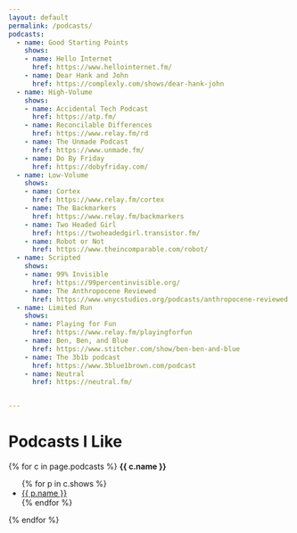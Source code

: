 ```yaml
---
layout: default
permalink: /podcasts/
podcasts:
  - name: Good Starting Points
    shows:
    - name: Hello Internet
      href: https://www.hellointernet.fm/
    - name: Dear Hank and John
      href: https://complexly.com/shows/dear-hank-john
  - name: High-Volume
    shows:
    - name: Accidental Tech Podcast
      href: https://atp.fm/
    - name: Reconcilable Differences
      href: https://www.relay.fm/rd
    - name: The Unmade Podcast
      href: https://www.unmade.fm/
    - name: Do By Friday
      href: https://dobyfriday.com/
  - name: Low-Volume
    shows:
    - name: Cortex
      href: https://www.relay.fm/cortex
    - name: The Backmarkers
      href: https://www.relay.fm/backmarkers
    - name: Two Headed Girl
      href: https://twoheadedgirl.transistor.fm/
    - name: Robot or Not
      href: https://www.theincomparable.com/robot/
  - name: Scripted
    shows:
    - name: 99% Invisible
      href: https://99percentinvisible.org/
    - name: The Anthropocene Reviewed
      href: https://www.wnycstudios.org/podcasts/anthropocene-reviewed
  - name: Limited Run
    shows:
    - name: Playing for Fun
      href: https://www.relay.fm/playingforfun
    - name: Ben, Ben, and Blue
      href: https://www.stitcher.com/show/ben-ben-and-blue
    - name: The 3b1b podcast
      href: https://www.3blue1brown.com/podcast
    - name: Neutral
      href: https://neutral.fm/


---
```

# Podcasts I Like

{% for c in page.podcasts %}
  **{{ c.name }}**
  <ul>
  {% for p in c.shows %}
    <li><a href="{{ p.href }}">{{ p.name }}</a></li>
  {% endfor %}
  </ul>
{% endfor %}
